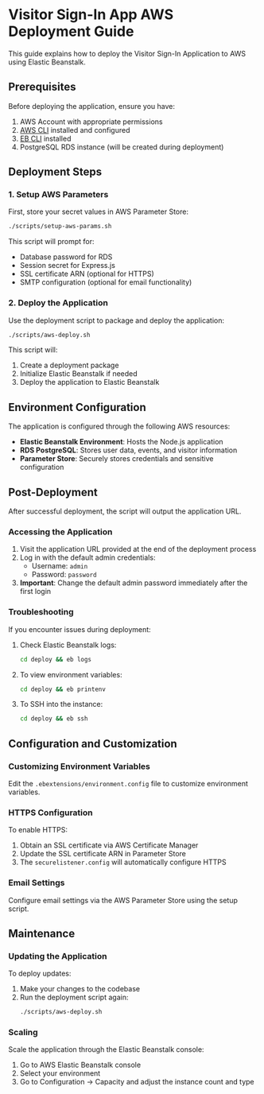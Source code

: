 # Visitor Sign-In App AWS Deployment Guide

This guide explains how to deploy the Visitor Sign-In Application to AWS using Elastic Beanstalk.

## Prerequisites

Before deploying the application, ensure you have:

1. AWS Account with appropriate permissions
2. [AWS CLI](https://aws.amazon.com/cli/) installed and configured
3. [EB CLI](https://docs.aws.amazon.com/elasticbeanstalk/latest/dg/eb-cli3-install.html) installed
4. PostgreSQL RDS instance (will be created during deployment)

## Deployment Steps

### 1. Setup AWS Parameters

First, store your secret values in AWS Parameter Store:

```bash
./scripts/setup-aws-params.sh
```

This script will prompt for:
- Database password for RDS
- Session secret for Express.js
- SSL certificate ARN (optional for HTTPS)
- SMTP configuration (optional for email functionality)

### 2. Deploy the Application

Use the deployment script to package and deploy the application:

```bash
./scripts/aws-deploy.sh
```

This script will:
1. Create a deployment package
2. Initialize Elastic Beanstalk if needed
3. Deploy the application to Elastic Beanstalk

## Environment Configuration

The application is configured through the following AWS resources:

- **Elastic Beanstalk Environment**: Hosts the Node.js application
- **RDS PostgreSQL**: Stores user data, events, and visitor information
- **Parameter Store**: Securely stores credentials and sensitive configuration

## Post-Deployment

After successful deployment, the script will output the application URL.

### Accessing the Application

1. Visit the application URL provided at the end of the deployment process
2. Log in with the default admin credentials:
   - Username: `admin`
   - Password: `password`
3. **Important**: Change the default admin password immediately after the first login

### Troubleshooting

If you encounter issues during deployment:

1. Check Elastic Beanstalk logs:
   ```bash
   cd deploy && eb logs
   ```

2. To view environment variables:
   ```bash
   cd deploy && eb printenv
   ```

3. To SSH into the instance:
   ```bash
   cd deploy && eb ssh
   ```

## Configuration and Customization

### Customizing Environment Variables

Edit the `.ebextensions/environment.config` file to customize environment variables.

### HTTPS Configuration

To enable HTTPS:
1. Obtain an SSL certificate via AWS Certificate Manager
2. Update the SSL certificate ARN in Parameter Store
3. The `securelistener.config` will automatically configure HTTPS

### Email Settings

Configure email settings via the AWS Parameter Store using the setup script.

## Maintenance

### Updating the Application

To deploy updates:

1. Make your changes to the codebase
2. Run the deployment script again:
   ```bash
   ./scripts/aws-deploy.sh
   ```

### Scaling

Scale the application through the Elastic Beanstalk console:
1. Go to AWS Elastic Beanstalk console
2. Select your environment
3. Go to Configuration → Capacity and adjust the instance count and type